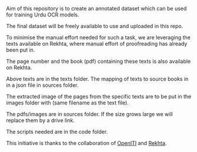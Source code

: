 Aim of this repository is to create an annotated dataset which can be used for training Urdu OCR models. 

The final dataset will be freely available to use and uploaded in this repo.


To minimise the manual effort needed for such a task, we are leveraging the texts available on Rekhta, where manual effort of proofreading has already been put in. 

The page number and the book (pdf) containing these texts is also available on Rekhta.

Above texts are in the texts folder. The mapping of texts to source books in in a json file in sources folder.

The extracted image of the pages from the specific texts are to be put in the images folder with (same filename as the text file).

The pdfs/images are in sources folder. If the size grows large we will replace them by a drive link.

The scripts needed are in the code folder.


This initiative is thanks to the collaboration of [OpenITI](https://openiti.org) and [Rekhta](https://www.rekhta.org).


